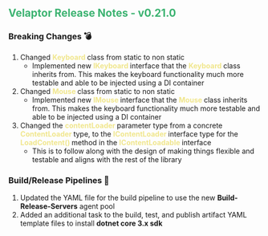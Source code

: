 ## <span style="color:mediumseagreen;font-weight:bold">Velaptor Release Notes - v0.21.0</span>

### **Breaking Changes** 💣

1. Changed <span style='font-weight: bold; color: khaki'>Keyboard </span> class from static to non static
   * Implemented new <span style='font-weight: bold; color: khaki'>IKeyboard </span> interface that the <span style='font-weight: bold; color: khaki'>Keyboard </span> class inherits from.  This makes the keyboard functionality much more testable and able to be injected using a DI container
2. Changed <span style='font-weight: bold; color: khaki'>Mouse </span> class from static to non static
   * Implemented new <span style='font-weight: bold; color: khaki'>IMouse </span> interface that the <span style='font-weight: bold; color: khaki'>Mouse </span> class inherits from.  This makes the keyboard functionality much more testable and able to be injected using a DI container
3. Changed the <span style='font-weight: bold; color: khaki'>contentLoader </span> parameter type from a concrete <span style='font-weight: bold; color: khaki'>ContentLoader </span> type, to the <span style='font-weight: bold; color: khaki'>IContentLoader </span> interface type for the <span style='font-weight: bold; color: khaki'>LoadContent() </span> method in the <span style='font-weight: bold; color: khaki'>IContentLoadable </span> interface
   * This is to follow along with the design of making things flexible and testable and aligns with the rest of the library

### **Build/Release Pipelines** 🔁

1. Updated the YAML file for the build pipeline to use the new **Build-Release-Servers** agent pool
2. Added an additional task to the build, test, and publish artifact YAML template files to install **dotnet core 3.x sdk**
